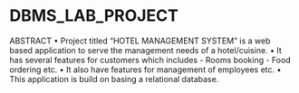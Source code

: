# DBMS_LAB_PROJECT
ABSTRACT
• Project titled “HOTEL MANAGEMENT SYSTEM” is a web based application to serve the management needs of a hotel/cuisine. 
• It has several features for customers which includes - Rooms booking - Food ordering etc. 
• It also have features for management of employees etc.
• This application is build on basing a relational database.
